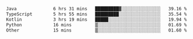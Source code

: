 <!-- <img align='right' src="https://github-readme-stats-eight-rose-90.vercel.app
/api?username=JesusJimenezG&show_icons=true&theme=radical">

### Hi there 👋 My name is Jesús.
- I'm a Computer Engineering student.
- I'm currently working as a Full stack Web developer and native Android Developer.

- Proghead.
- Inlärning svenska
- I also like to translate music on my YouTube channel. [![YouTube Views](https://img.shields.io/youtube/channel/views/UCWnlcC4_sV9Imcy9ysQpxHA?style=social)](https://www.youtube.com/channel/UCWnlcC4_sV9Imcy9ysQpxHA) -->
<!-- ![banner](https://github.com/JesusJimenezG/JesusJimenezG/blob/main/1.png) -->

<!--START_SECTION:waka-->

```txt
Java              6 hrs 31 mins   █████████▓░░░░░░░░░░░░░░░   39.16 %
TypeScript        5 hrs 55 mins   █████████░░░░░░░░░░░░░░░░   35.54 %
Kotlin            3 hrs 19 mins   █████░░░░░░░░░░░░░░░░░░░░   19.94 %
Python            16 mins         ▒░░░░░░░░░░░░░░░░░░░░░░░░   01.69 %
Other             15 mins         ▒░░░░░░░░░░░░░░░░░░░░░░░░   01.60 %
```

<!--END_SECTION:waka-->

<!--
**JesusJimenezG/JesusJimenezG** is a ✨ _special_ ✨ repository because its `README.md` (this file) appears on your GitHub profile.

Here are some ideas to get you started:

- 🔭 I’m currently working on ...
- 🌱 I’m currently learning ...
- 👯 I’m looking to collaborate on ...
- 🤔 I’m looking for help with ...
- 💬 Ask me about ...
- 📫 How to reach me: ...
- 😄 Pronouns: ...
- ⚡ Fun fact: ...
-->
